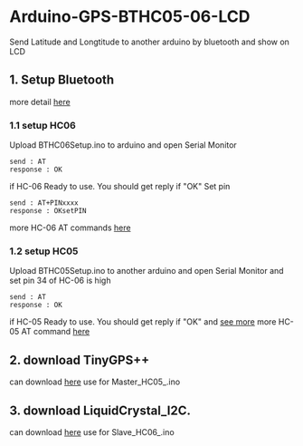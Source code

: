 # Arduino-GPS-BTHC05-06-LCD
  Send Latitude and Longtitude to another arduino by bluetooth and show on LCD
## 1. Setup Bluetooth
  more detail [here](http://www.martyncurrey.com/connecting-2-arduinos-by-bluetooth-using-a-hc-05-and-a-hc-06-pair-bind-and-link/ "Title")
### 1.1 setup HC06
  Upload BTHC06Setup.ino to arduino and open Serial Monitor
  ```
  send : AT
  response : OK
  ```
  if HC-06 Ready to use. You should get reply if "OK"
  Set pin
  ```
  send : AT+PINxxxx
  response : OKsetPIN
  ```
  more HC-06 AT commands [here](www.micro4you.com/files/ElecFreaks/Bluetooth%20HC-06.pdf "Title")
### 1.2 setup HC05
  Upload BTHC05Setup.ino to another arduino and open Serial Monitor
  and set pin 34 of HC-06 is high
  ```
  send : AT
  response : OK
  ```
  if HC-05 Ready to use. You should get reply if "OK"
  and [see more](http://www.martyncurrey.com/connecting-2-arduinos-by-bluetooth-using-a-hc-05-and-a-hc-06-pair-bind-and-link/ "Title")
  more HC-05 AT command [here](www.pridopia.co.uk/pi-doc/commandes_AT_HC05.pdf)
## 2. download TinyGPS++
  can download [here](http://arduiniana.org/libraries/tinygpsplus/ "Title")
  use for Master_HC05_.ino
## 3. download LiquidCrystal_I2C.
  can download [here](https://github.com/fdebrabander/Arduino-LiquidCrystal-I2C-library "Title")
  use for Slave_HC06_.ino
